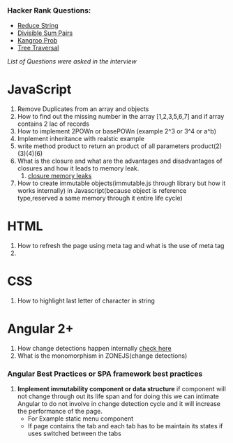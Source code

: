 ### Hacker Rank Questions:
* [Reduce String](https://www.hackerrank.com/challenges/reduced-string/problem)
* [Divisible Sum Pairs](https://www.hackerrank.com/challenges/divisible-sum-pairs/problem)
* [Kangroo Prob](https://www.hackerrank.com/challenges/kangaroo/problem)
* [Tree Traversal](https://www.hackerrank.com/challenges/tree-preorder-traversal/problem)




*List of Questions were asked in the interview*
# JavaScript  
1. Remove Duplicates from an array and objects 
2. How to find out the missing number in the array [1,2,3,5,6,7] and if array contains 2 lac of records 
3. How to implement 2POWn or basePOWn (example 2^3 or 3^4 or a^b)
4. Implement inheritance with realstic example 
5. write method product to return an product of all parameters product(2)(3)(4)(6)
6. What is the closure and what are the advantages and disadvantages of closures and how it leads to memory leak.
    1. [closure memory leaks ](https://auth0.com/blog/four-types-of-leaks-in-your-javascript-code-and-how-to-get-rid-of-them/)
7. How to create immutable objects(immutable.js through library but how it works internally) in Javascript(because object is reference type,reserved a same memory through it entire life cycle)

# HTML
1. How to refresh the page using meta tag and what is the use of meta tag 
2. 


# CSS
1. How to highlight last letter of character in string 

# Angular 2+
1. How change detections happen internally [check here](https://www.youtube.com/watch?v=CUxD91DWkGM)
2. What is the monomorphism in ZONEJS(change detections)

### Angular Best Practices or SPA framework best practices 
1. **Implement immutability component or data structure** if component will not change through out its life span and for doing this we can intimate Angular to do not involve in change detection cycle and it will increase the performance of the page. 
    * For Example static menu component 
    * If page contains the tab and each tab has to be maintain its states if uses switched between the tabs 
